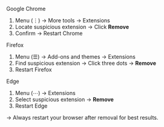 Google Chrome

1. Menu (⋮) → More tools → Extensions  
2. Locate suspicious extension → Click **Remove**  
3. Confirm → Restart Chrome

Firefox

1. Menu (☰) → Add-ons and themes → Extensions  
2. Find suspicious extension → Click three dots → **Remove**  
3. Restart Firefox

Edge

1. Menu (⋯) → Extensions  
2. Select suspicious extension → **Remove**  
3. Restart Edge

-> Always restart your browser after removal for best results.
